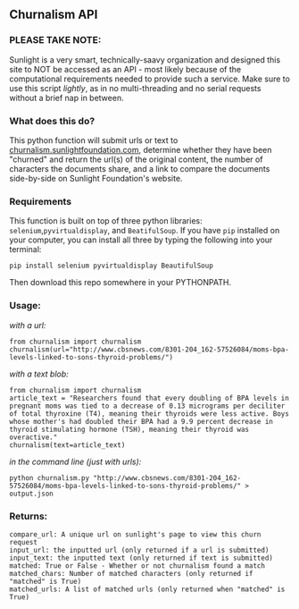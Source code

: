 ## Churnalism API

### PLEASE TAKE NOTE:
Sunlight is a very smart, technically-saavy organization and designed this site to NOT be accessed as an API - most likely because of the computational requirements needed to provide such a service.  Make sure to use this script _lightly_, as in no multi-threading and no serial requests without a brief nap in between.

### What does this do?

This python function will submit urls or text to [churnalism.sunlightfoundation.com](http://churnalism.sunlightfoundation.com/), determine whether they have been "churned" and return the url(s) of the original content, the number of characters the documents share, and a link to compare the documents side-by-side on Sunlight Foundation's website.

### Requirements
This function is built on top of three python libraries: `selenium`,`pyvirtualdisplay`, and `BeatifulSoup`.  If you have `pip` installed on your computer, you can install all three by typing the following into your terminal:
```
pip install selenium pyvirtualdisplay BeautifulSoup
```
Then download this repo somewhere in your PYTHONPATH.
### Usage:

_with a url:_
```
from churnalism import churnalism
churnalism(url="http://www.cbsnews.com/8301-204_162-57526084/moms-bpa-levels-linked-to-sons-thyroid-problems/")
```

_with a text blob:_
```
from churnalism import churnalism
article_text = "Researchers found that every doubling of BPA levels in pregnant moms was tied to a decrease of 0.13 micrograms per deciliter of total thyroxine (T4), meaning their thyroids were less active. Boys whose mother's had doubled their BPA had a 9.9 percent decrease in thyroid stimulating hormone (TSH), meaning their thyroid was overactive."
churnalism(text=article_text)
```

_in the command line (just with urls):_
```
python churnalism.py "http://www.cbsnews.com/8301-204_162-57526084/moms-bpa-levels-linked-to-sons-thyroid-problems/" > output.json
```

### Returns:
```
compare_url: A unique url on sunlight's page to view this churn request
input_url: the inputted url (only returned if a url is submitted)
input_text: the inputted text (only returned if text is submitted)
matched: True or False - Whether or not churnalism found a match
matched_chars: Number of matched characters (only returned if "matched" is True)
matched_urls: A list of matched urls (only returned when "matched" is True)
```
